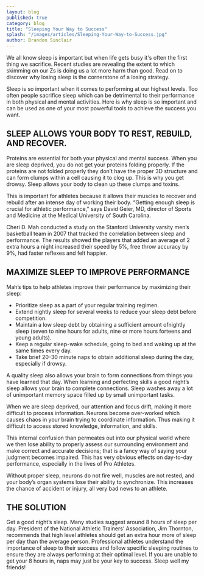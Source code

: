 ```yaml
---
layout: blog
published: true
category: blog
title: "Sleeping Your Way to Success"
splash: "/images/articles/Sleeping-Your-Way-to-Success.jpg"
author: Brandon Sinclair
---
```


We all know sleep is important but when life gets busy it's often the first thing we sacrifice. Recent studies are revealing the extent to which skimming on our Zs is doing us a lot more harm than good. Read on to discover why losing sleep is the cornerstone of a losing strategy.

Sleep is so important when it comes to performing at our highest levels. Too often people sacrifice sleep which can be detrimental to their performance in both physical and mental activities. Here is why sleep is so important and can be used as one of your most powerful tools to achieve the success you want.

## SLEEP ALLOWS YOUR BODY TO REST, REBUILD, AND RECOVER.

Proteins are essential for both your physical and mental success. When you are sleep deprived, you do not get your proteins folding properly. If the proteins are not folded properly they don’t have the proper 3D structure and can form clumps within a cell causing it to clog up. This is why you get drowsy. Sleep allows your body to clean up these clumps and toxins.

This is important for athletes because it allows their muscles to recover and rebuild after an intense day of working their body. “Getting enough sleep is crucial for athletic performance,” says David Geier, MD, director of Sports and Medicine at the Medical University of South Carolina.

Cheri D. Mah conducted a study on the Stanford University varsity men’s basketball team in 2007 that tracked the correlation between sleep and performance. The results showed the players that added an average of 2 extra hours a night increased their speed by 5%, free throw accuracy by 9%, had faster reflexes and felt happier.

## MAXIMIZE SLEEP TO IMPROVE PERFORMANCE

Mah’s tips to help athletes improve their performance by maximizing their sleep:

- Prioritize sleep as a part of your regular training regimen.
- Extend nightly sleep for several weeks to reduce your sleep debt before competition.
- Maintain a low sleep debt by obtaining a sufficient amount ofnightly sleep (seven to nine hours for adults, nine or more hours forteens and young adults).
- Keep a regular sleep-wake schedule, going to bed and waking up at the same times every day.
- Take brief 20-30 minute naps to obtain additional sleep during the day, especially if drowsy.

A quality sleep also allows your brain to form connections from things you have learned that day. When learning and perfecting skills a good night’s sleep allows your brain to complete connections. Sleep washes away a lot of unimportant memory space filled up by small unimportant tasks.

When we are sleep deprived, our attention and focus drift, making it more difficult to process information. Neurons become over-worked which causes chaos in your brain trying to coordinate information. Thus making it difficult to access stored knowledge, information, and skills.

This internal confusion than permeates out into our physical world where we then lose ability to properly assess our surrounding environment and make correct and accurate decisions; that is a fancy way of saying your judgment becomes impaired. This has very obvious effects on day-to-day performance, especially in the lives of Pro Athletes.

Without proper sleep, neurons do not fire well, muscles are not rested, and your body’s organ systems lose their ability to synchronize. This increases the chance of accident or injury, all very bad news to an athlete.

## THE SOLUTION

Get a good night’s sleep. Many studies suggest around 8 hours of sleep per day. President of the National Athletic Trainers’ Association, Jim Thornton, recommends that high level athletes should get an extra hour more of sleep per day than the average person. Professional athletes understand the importance of sleep to their success and follow specific sleeping routines to ensure they are always performing at their optimal level. If you are unable to get your 8 hours in, naps may just be your key to success. Sleep well my friends!